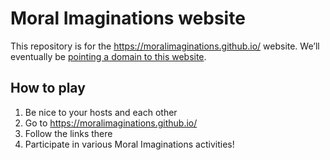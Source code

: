 # Moral Imaginations website

This repository is for the https://moralimaginations.github.io/ website. We’ll eventually be [pointing a domain to this website](https://help.github.com/articles/using-a-custom-domain-with-github-pages/).

## How to play

1. Be nice to your hosts and each other
2. Go to https://moralimaginations.github.io/
3. Follow the links there
4. Participate in various Moral Imaginations activities!
